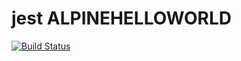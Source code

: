# jest ALPINEHELLOWORLD

[![Build Status](https://192.168.56.3:8080/buildStatus/icon?job=Deployment)](https://8268-185-116-129-161.ngrok-free.app)